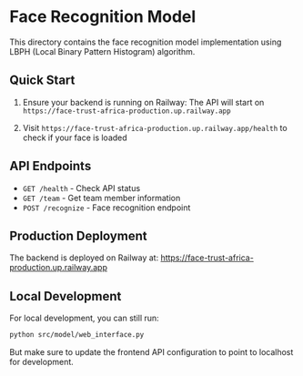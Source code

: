 # Face Recognition Model

This directory contains the face recognition model implementation using LBPH (Local Binary Pattern Histogram) algorithm.

## Quick Start

1. Ensure your backend is running on Railway:
   The API will start on `https://face-trust-africa-production.up.railway.app`

2. Visit `https://face-trust-africa-production.up.railway.app/health` to check if your face is loaded

## API Endpoints

- `GET /health` - Check API status
- `GET /team` - Get team member information
- `POST /recognize` - Face recognition endpoint

## Production Deployment

The backend is deployed on Railway at:
https://face-trust-africa-production.up.railway.app

## Local Development

For local development, you can still run:

```bash
python src/model/web_interface.py
```

But make sure to update the frontend API configuration to point to localhost for development.
